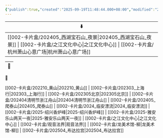 ```yaml
---
{"publish":true,"created":"2025-09-19T11:48:44.000+08:00","modified":"2025-09-19T11:48:44.000+08:00","cssclasses":""}
---
```





| ⬇️                                                                                                                    |
| --------------------------------------------------------------------------------------------------------------------- |
| [[002-卡片盒/202405_西湖宝石山_夜景\|202405_西湖宝石山_夜景]] \| [[002-卡片盒/之江文化中心\|之江文化中心]] \| [[002-卡片盒/杭州萧山心意广场\|杭州萧山心意广场]] |


| 🔗 |
| -- |


🌴

[[002-卡片盒/202210_黄山\|202210_黄山]] | [[002-卡片盒/202303_上海行\|202303_上海行]] | [[002-卡片盒/202305北京\|202305北京]] | [[002-卡片盒/202404清明节浙江舟山\|202404清明节浙江舟山]] | [[002-卡片盒/202405_爬泰山\|202405_爬泰山]] | [[002-卡片盒/2024_临安漂流\|2024_临安漂流]] | [[002-卡片盒/2025-绍兴香炉峰\|2025-绍兴香炉峰]] | [[002-卡片盒/2025-雅安乐山两天一夜\|2025-雅安乐山两天一夜]] | [[002-卡片盒/之江文化中心\|之江文化中心]] | [[002-卡片盒/观音法界\|观音法界]] | [[002-卡片盒/龙美术馆-柳\|龙美术馆-柳]] | [[002-卡片盒/202504_布达拉宫\|202504_布达拉宫]]